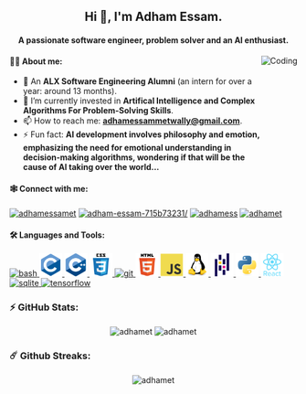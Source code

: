 
<h2 align="center">Hi 👋, I'm Adham Essam.</h2>
<h4 align="center">A passionate software engineer, problem solver and an AI enthusiast.</h3>


<img align="right" alt="Coding" width="" height = "200" src="https://cdn.pixabay.com/photo/2018/09/18/11/19/artificial-intelligence-3685928_960_720.png">
<h4 align="left">👨‍💻 About me:</h4>

- 🔭 An **ALX Software Engineering Alumni** (an intern for over a year: around 13 months).
- 🌱 I’m currently invested in **Artifical Intelligence and Complex Algorithms For Problem-Solving Skills**.
- 📫 How to reach me: **adhamessammetwally@gmail.com**.
- ⚡ Fun fact: **AI development involves philosophy and emotion, emphasizing the need for emotional understanding in decision-making algorithms, wondering if that will be the cause of AI taking over the world...**


<h4 align="left">🕸️ Connect with me:</h4>
<p align="left">
<a href="https://twitter.com/adhamessamet" target="blank"><img align="center" src="https://raw.githubusercontent.com/rahuldkjain/github-profile-readme-generator/master/src/images/icons/Social/twitter.svg" alt="adhamessamet" height="30" width="40" /></a>
<a href="https://linkedin.com/in/adham-essam-715b73231/" target="blank"><img align="center" src="https://raw.githubusercontent.com/rahuldkjain/github-profile-readme-generator/master/src/images/icons/Social/linked-in-alt.svg" alt="adham-essam-715b73231/" height="30" width="40" /></a>
<a href="https://codeforces.com/profile/adhamess" target="blank"><img align="center" src="https://raw.githubusercontent.com/rahuldkjain/github-profile-readme-generator/master/src/images/icons/Social/codeforces.svg" alt="adhamess" height="30" width="40" /></a>
<a href="https://www.leetcode.com/adhamet" target="blank"><img align="center" src="https://raw.githubusercontent.com/rahuldkjain/github-profile-readme-generator/master/src/images/icons/Social/leet-code.svg" alt="adhamet" height="30" width="40" /></a>
</p>

<h4 align="left">🛠 Languages and Tools:</h4>
<p align="left"> <a href="https://www.gnu.org/software/bash/" target="_blank" rel="noreferrer"> <img src="https://www.vectorlogo.zone/logos/gnu_bash/gnu_bash-icon.svg" alt="bash" width="40" height="40"/> </a> <a href="https://www.cprogramming.com/" target="_blank" rel="noreferrer"> <img src="https://raw.githubusercontent.com/devicons/devicon/master/icons/c/c-original.svg" alt="c" width="40" height="40"/> </a> <a href="https://www.w3schools.com/cpp/" target="_blank" rel="noreferrer"> <img src="https://raw.githubusercontent.com/devicons/devicon/master/icons/cplusplus/cplusplus-original.svg" alt="cplusplus" width="40" height="40"/> </a> <a href="https://www.w3schools.com/css/" target="_blank" rel="noreferrer"> <img src="https://raw.githubusercontent.com/devicons/devicon/master/icons/css3/css3-original-wordmark.svg" alt="css3" width="40" height="40"/> </a> <a href="https://git-scm.com/" target="_blank" rel="noreferrer"> <img src="https://www.vectorlogo.zone/logos/git-scm/git-scm-icon.svg" alt="git" width="40" height="40"/> </a> <a href="https://www.w3.org/html/" target="_blank" rel="noreferrer"> <img src="https://raw.githubusercontent.com/devicons/devicon/master/icons/html5/html5-original-wordmark.svg" alt="html5" width="40" height="40"/> </a> <a href="https://developer.mozilla.org/en-US/docs/Web/JavaScript" target="_blank" rel="noreferrer"> <img src="https://raw.githubusercontent.com/devicons/devicon/master/icons/javascript/javascript-original.svg" alt="javascript" width="40" height="40"/> </a> <a href="https://www.linux.org/" target="_blank" rel="noreferrer"> <img src="https://raw.githubusercontent.com/devicons/devicon/master/icons/linux/linux-original.svg" alt="linux" width="40" height="40"/> </a> <a href="https://pandas.pydata.org/" target="_blank" rel="noreferrer"> <img src="https://raw.githubusercontent.com/devicons/devicon/2ae2a900d2f041da66e950e4d48052658d850630/icons/pandas/pandas-original.svg" alt="pandas" width="40" height="40"/> </a> <a href="https://www.python.org" target="_blank" rel="noreferrer"> <img src="https://raw.githubusercontent.com/devicons/devicon/master/icons/python/python-original.svg" alt="python" width="40" height="40"/> </a> <a href="https://reactjs.org/" target="_blank" rel="noreferrer"> <img src="https://raw.githubusercontent.com/devicons/devicon/master/icons/react/react-original-wordmark.svg" alt="react" width="40" height="40"/> </a> <a href="https://www.sqlite.org/" target="_blank" rel="noreferrer"> <img src="https://www.vectorlogo.zone/logos/sqlite/sqlite-icon.svg" alt="sqlite" width="40" height="40"/> </a> <a href="https://www.tensorflow.org" target="_blank" rel="noreferrer"> <img src="https://www.vectorlogo.zone/logos/tensorflow/tensorflow-icon.svg" alt="tensorflow" width="40" height="40"/> </a> </p>

### ⚡ GitHub Stats:

<div align="center">
<img align="center" height="150em" src="https://github-readme-stats.vercel.app/api/top-langs?username=adhamet&theme=algolia&show_icons=true&locale=en&layout=compact" alt="adhamet" />
<img align="center" height="150em"src="https://github-readme-stats.vercel.app/api?username=adhamet&theme=algolia&show_icons=true&locale=en" alt="adhamet" />
</div>

### ☄️ Github Streaks:

<div align="center">
<img align="center" height="150em" src="https://github-readme-streak-stats.herokuapp.com/?user=adhamet&theme=algolia" alt="adhamet"/>
</div>
